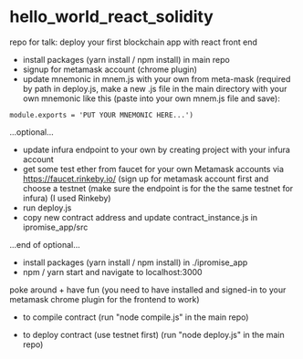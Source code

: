 # hello_world_react_solidity
repo for talk: deploy your first blockchain app with react front end

- install packages (yarn install / npm install) in main repo
- signup for metamask account (chrome plugin)
- update mnemonic in mnem.js with your own from meta-mask (required by path in deploy.js, make a new .js file in the main directory with your own mnemonic like this (paste into your own mnem.js file and save): 

`module.exports = 'PUT YOUR MNEMONIC HERE...')`

...optional...
- update infura endpoint to your own by creating project with your infura account
- get some test ether from faucet for your own Metamask accounts via https://faucet.rinkeby.io/ (sign up for metamask account first and choose a testnet (make sure the endpoint is for the the same testnet for infura) (I used Rinkeby)
- run deploy.js
- copy new contract address and update contract_instance.js in ipromise_app/src

...end of optional...

- install packages (yarn install / npm install) in ./ipromise_app
- npm / yarn start and navigate to localhost:3000

poke around + have fun (you need to have installed and signed-in to your metamask chrome plugin for the frontend to work)


- to compile contract (run "node compile.js" in the main repo)

- to deploy contract (use testnet first) (run "node deploy.js" in the main repo)

